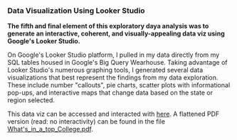 ### Data Visualization Using Looker Studio

**The fifth and final element of this exploratory daya analysis was to generate an interactive, coherent, and visually-appealing data viz using Google's Looker Studio.**

On Google's Looker Studio platform, I pulled in my data directly from my SQL tables housed in Google's Big Query Wearhouse. Taking advantage of Looker Studio's numerous graphing tools, I generated several data visualizations that best represent the findings from my data exploration. These include number "callouts", pie charts, scatter plots with informational pop-ups, and interactive maps that change data based on the state or region selected. 

This data viz can be accessed and interacted with [here](https://lookerstudio.google.com/reporting/0825ca82-a91d-494f-870e-c38f525b47f4/page/idZDD). A flattened PDF version (read: no interactivity) can be found in the file [What's_in_a_top_College.pdf](PortfolioProjects/TopCollegesAnalysis/DataVisualization/What's_in_a_top_College.pdf).
